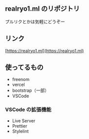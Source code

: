 ## realryo1.ml のリポジトリ

プルリクとかは気軽にどうぞー

## リンク

[https://realryo1.ml](https://realryo1.ml)

## 使ってるもの

- freenom
- vercel
- bootstrap（一部）
- VSCode

### VSCode の拡張機能

- Live Server
- Prettier
- Stylelint
